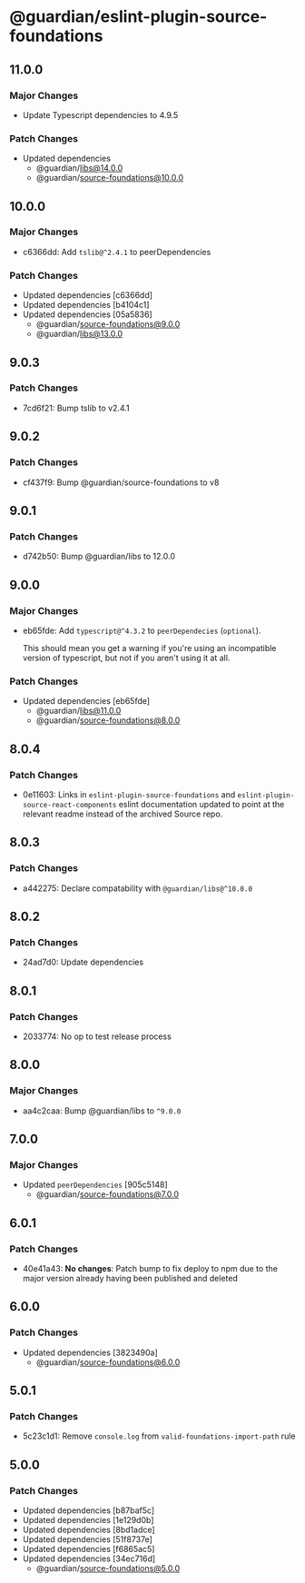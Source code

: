 # @guardian/eslint-plugin-source-foundations

## 11.0.0

### Major Changes

- Update Typescript dependencies to 4.9.5

### Patch Changes

- Updated dependencies
  - @guardian/libs@14.0.0
  - @guardian/source-foundations@10.0.0

## 10.0.0

### Major Changes

- c6366dd: Add `tslib@^2.4.1` to peerDependencies

### Patch Changes

- Updated dependencies [c6366dd]
- Updated dependencies [b4104c1]
- Updated dependencies [05a5836]
  - @guardian/source-foundations@9.0.0
  - @guardian/libs@13.0.0

## 9.0.3

### Patch Changes

- 7cd6f21: Bump tslib to v2.4.1

## 9.0.2

### Patch Changes

- cf437f9: Bump @guardian/source-foundations to v8

## 9.0.1

### Patch Changes

- d742b50: Bump @guardian/libs to 12.0.0

## 9.0.0

### Major Changes

- eb65fde: Add `typescript@^4.3.2` to `peerDependecies` (`optional`).

  This should mean you get a warning if you're using an incompatible version of typescript, but not if you aren't using it at all.

### Patch Changes

- Updated dependencies [eb65fde]
  - @guardian/libs@11.0.0
  - @guardian/source-foundations@8.0.0

## 8.0.4

### Patch Changes

- 0e11603: Links in `eslint-plugin-source-foundations` and `eslint-plugin-source-react-components` eslint documentation updated to point at the relevant readme instead of the archived Source repo.

## 8.0.3

### Patch Changes

- a442275: Declare compatability with `@guardian/libs@^10.0.0`

## 8.0.2

### Patch Changes

- 24ad7d0: Update dependencies

## 8.0.1

### Patch Changes

- 2033774: No op to test release process

## 8.0.0

### Major Changes

- aa4c2caa: Bump @guardian/libs to `^9.0.0`

## 7.0.0

### Major Changes

- Updated `peerDependencies` [905c5148]
  - @guardian/source-foundations@7.0.0

## 6.0.1

### Patch Changes

- 40e41a43: **No changes**: Patch bump to fix deploy to npm due to the major version already having been published and deleted

## 6.0.0

### Patch Changes

- Updated dependencies [3823490a]
  - @guardian/source-foundations@6.0.0

## 5.0.1

### Patch Changes

- 5c23c1d1: Remove `console.log` from `valid-foundations-import-path` rule

## 5.0.0

### Patch Changes

- Updated dependencies [b87baf5c]
- Updated dependencies [1e129d0b]
- Updated dependencies [8bd1adce]
- Updated dependencies [51f8737e]
- Updated dependencies [f6865ac5]
- Updated dependencies [34ec716d]
  - @guardian/source-foundations@5.0.0
